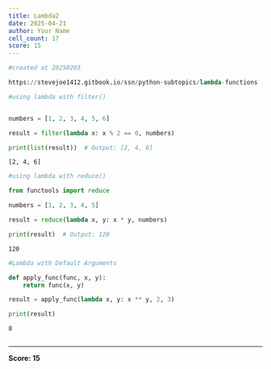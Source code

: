 ```yaml
---
title: Lambda2
date: 2025-04-21
author: Your Name
cell_count: 17
score: 15
---
```


```python
#created at 20250203
```


```python
https://stevejoe1412.gitbook.io/ssn/python-subtopics/lambda-functions
```


```python
#using lambda with filter()
```


```python

```


```python
numbers = [1, 2, 3, 4, 5, 6]
```


```python
result = filter(lambda x: x % 2 == 0, numbers)
```


```python
print(list(result))  # Output: [2, 4, 6]
```

    [2, 4, 6]



```python
#using lambda with reduce()
```


```python
from functools import reduce
```


```python
numbers = [1, 2, 3, 4, 5]
```


```python
result = reduce(lambda x, y: x * y, numbers)
```


```python
print(result)  # Output: 120
```

    120



```python
#Lambda with Default Arguments
```


```python
def apply_func(func, x, y):
    return func(x, y)
```


```python
result = apply_func(lambda x, y: x ** y, 2, 3)
```


```python
print(result) 
```

    8



```python

```


---
**Score: 15**